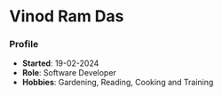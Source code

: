 # Vinod Ram Das

### Profile
- **Started**: 19-02-2024
- **Role**: Software Developer
- **Hobbies**: Gardening, Reading, Cooking and Training
